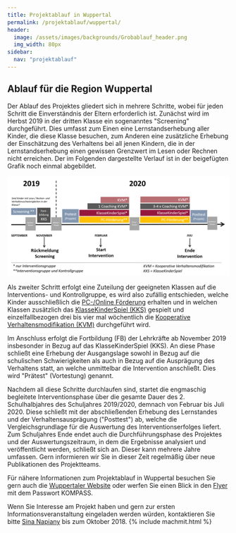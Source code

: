 ```yaml
---
title: Projektablauf in Wuppertal
permalink: /projektablauf/wuppertal/
header:
  image: /assets/images/backgrounds/Grobablauf_header.png
  img_width: 80px
sidebar:
  nav: "projektablauf"
---
```


## Ablauf für die Region Wuppertal

Der Ablauf des Projektes gliedert sich in mehrere Schritte, wobei für jeden Schritt die Einverständnis der Eltern erforderlich ist.
Zunächst wird im Herbst 2019 in der dritten Klasse ein sogenanntes "Screening" durchgeführt. Dies umfasst zum Einen eine Lernstandserhebung aller Kinder, die diese Klasse besuchen, zum Anderen eine zusätzliche Erhebung der Einschätzung des Verhaltens bei all jenen Kindern, die in der Lernstandserhebung einen gewissen Grenzwert im Lesen oder Rechnen nicht erreichen. Der im Folgenden dargestellte Verlauf ist in der beigefügten Grafik noch einmal abgebildet.

![Grafik zum Projektablauf Wuppertal](assets/images/Ablauf_Wuppertal.png)

Als zweiter Schritt erfolgt eine Zuteilung der geeigneten Klassen auf die Interventions- und Kontrollgruppe, es wird also zufällig entschieden, welche Kinder ausschließlich die [PC-/Online Förderung](http://www.kompass-forschung.de/ueber-die-studie/interventionen/#ii-pc--online-gest%C3%BCtzte-f%C3%B6rderung-der-schulischen-schwierigkeiten) erhalten und in welchen Klassen zusätzlich das [KlasseKinderSpiel (KKS)](http://www.kompass-forschung.de/ueber-die-studie/interventionen/) gespielt und einzelfallbezogen drei bis vier mal wöchentlich die [Kooperative Verhaltensmodifikation (KVM)](http://www.kompass-forschung.de/ueber-die-studie/interventionen/) durchgeführt wird.

Im Anschluss erfolgt die Fortbildung (FB) der Lehrkräfte ab November 2019 insbesonder in Bezug auf das KlasseKinderSpiel (KKS). An diese Phase schließt eine Erhebung der Ausgangslage sowohl in Bezug auf die schulischen Schwierigkeiten als auch in Bezug auf die Ausprägung des Verhaltens statt, an welche unmittelbar die Intervention anschließt. Dies wird "Prätest" (Vortestung) genannt.

Nachdem all diese Schritte durchlaufen sind, startet die engmaschig begleitete Interventionsphase über die gesamte Dauer des 2. Schulhalbjahres des Schuljahres 2019/2020, demnach von Februar bis Juli 2020. 
Diese schließt mit der abschließenden Erhebung des Lernstandes und der Verhaltensausprägung ("Posttest") ab, welche die Vergleichsgrundlage für die Auswertung des Interventionserfolges liefert. 
Zum Schuljahres Ende endet auch die Durchführungsphase des Projektes und der Auswertungszeitraum, in dem die Ergebnisse analysiert und veröffentlicht werden, schließt sich an. Dieser kann mehrere Jahre umfassen. Gern informieren wir Sie in dieser Zeit regelmäßig über neue Publikationen des Projektteams.

Für nähere Informationen zum Projektablauf in Wuppertal besuchen Sie gern auch die [Wuppertaler Website](https://www.ifb.uni-wuppertal.de/arbeitsbereiche/es/ondifoe.html) oder werfen Sie einen Blick in den [Flyer](https://boxup.uni-potsdam.de/index.php/s/tZh0gfW3NAoYGHM) mit dem Passwort KOMPASS.

Wenn Sie Interesse am Projekt haben und gern zur ersten Informationsveranstaltung eingeladen werden würden, kontaktieren Sie bitte [Sina Napiany](http://www.kompass-forschung.de/team/#Sina+Napiany%2C+M.+Sc.) bis zum Oktober 2018.
{% include machmit.html %}
